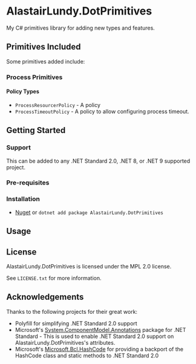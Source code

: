 # AlastairLundy.DotPrimitives
My C# primitives library for adding new types and features.

## Primitives Included 
Some primitives added include:

### Process Primitives

#### Policy Types
* ``ProcessResourcerPolicy`` - A policy 
* ``ProcessTimeoutPolicy`` - A policy to allow configuring process timeout.

## Getting Started

### Support
This can be added to any .NET Standard 2.0, .NET 8, or .NET 9 supported project.

### Pre-requisites

### Installation
* [Nuget](https://nuget.org/packages/AlastairLundy.DotPrimitives) or ``dotnet add package AlastairLundy.DotPrimitives``


## Usage


## License
AlastairLundy.DotPrimitives is licensed under the MPL 2.0 license.

See ``LICENSE.txt`` for more information.

## Acknowledgements
Thanks to the following projects for their great work:

* Polyfill for simplifying .NET Standard 2.0 support
* Microsoft's [System.ComponentModel.Annotations](https://www.nuget.org/packages/System.ComponentModel.Annotations) package for .NET Standard - This is used to enable .NET Standard 2.0 support on AlastairLundy.DotPrimitives's attributes.
* Microsoft's [Microsoft.Bcl.HashCode](https://github.com/dotnet/maintenance-packages) for providing a backport of the HashCode class and static methods to .NET Standard 2.0
